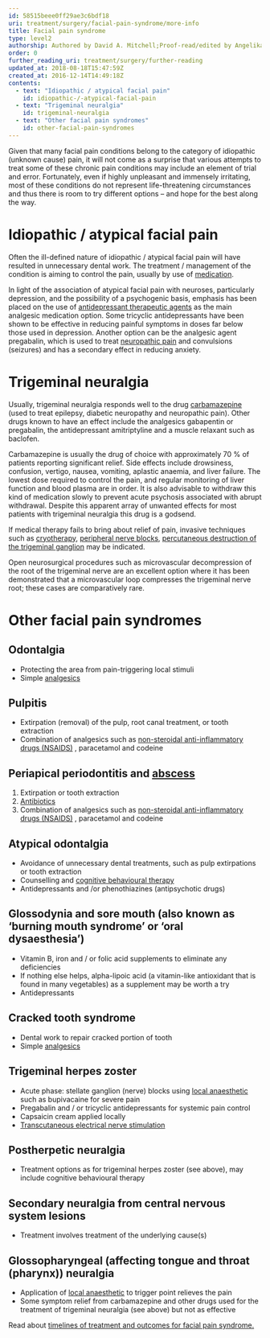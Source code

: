 ```yaml
---
id: 58515beee0ff29ae3c6bdf18
uri: treatment/surgery/facial-pain-syndrome/more-info
title: Facial pain syndrome
type: level2
authorship: Authored by David A. Mitchell;Proof-read/edited by Angelika Sebald
order: 0
further_reading_uri: treatment/surgery/further-reading
updated_at: 2018-08-18T15:47:59Z
created_at: 2016-12-14T14:49:18Z
contents:
  - text: "Idiopathic / atypical facial pain"
    id: idiopathic-/-atypical-facial-pain
  - text: "Trigeminal neuralgia"
    id: trigeminal-neuralgia
  - text: "Other facial pain syndromes"
    id: other-facial-pain-syndromes
---
```


<p>Given that many facial pain conditions belong to the category
    of idiopathic (unknown cause) pain, it will not come as a
    surprise that various attempts to treat some of these chronic
    pain conditions may include an element of trial and error.
    Fortunately, even if highly unpleasant and immensely irritating,
    most of these conditions do not represent life-threatening
    circumstances and thus there is room to try different options
    – and hope for the best along the way.</p>
<h1 id="idiopathic-/-atypical-facial-pain">Idiopathic / atypical facial pain</h1>
<p>Often the ill-defined nature of idiopathic / atypical facial
    pain will have resulted in unnecessary dental work. The treatment
    / management of the condition is aiming to control the pain,
    usually by use of <a href="/treatment/other/medication">medication</a>.</p>
<p>In light of the association of atypical facial pain with neuroses,
    particularly depression, and the possibility of a psychogenic
    basis, emphasis has been placed on the use of <a href="/treatment/other/medication/pain">antidepressant therapeutic agents</a>    as the main analgesic medication option. Some tricyclic antidepressants
    have been shown to be effective in reducing painful symptoms
    in doses far below those used in depression. Another option
    can be the analgesic agent pregabalin, which is used to treat
    <a href="/treatment/other/medication/pain">neuropathic pain</a>    and convulsions (seizures) and has a secondary effect in
    reducing anxiety.</p>
<h1 id="trigeminal-neuralgia">Trigeminal neuralgia</h1>
<p>Usually, trigeminal neuralgia responds well to the drug <a href="/treatment/other/medication/pain">carbamazepine</a>    (used to treat epilepsy, diabetic neuropathy and neuropathic
    pain). Other drugs known to have an effect include the analgesics
    gabapentin or pregabalin, the antidepressant amitriptyline
    and a muscle relaxant such as baclofen.</p>
<p>Carbamazepine is usually the drug of choice with approximately
    70 % of patients reporting significant relief. Side effects
    include drowsiness, confusion, vertigo, nausea, vomiting,
    aplastic anaemia, and liver failure. The lowest dose required
    to control the pain, and regular monitoring of liver function
    and blood plasma are in order. It is also advisable to withdraw
    this kind of medication slowly to prevent acute psychosis
    associated with abrupt withdrawal. Despite this apparent
    array of unwanted effects for most patients with trigeminal
    neuralgia this drug is a godsend.</p>
<p>If medical therapy fails to bring about relief of pain, invasive
    techniques such as <a href="/treatment/other/extreme-temperatures">cryotherapy</a>,
    <a href="/treatment/surgery/anaesthesia">peripheral nerve blocks</a>,
    <a href="/treatment/other/extreme-temperatures">percutaneous destruction of the trigeminal ganglion</a>    may be indicated.</p>
<p>Open neurosurgical procedures such as microvascular decompression
    of the root of the trigeminal nerve are an excellent option
    where it has been demonstrated that a microvascular loop
    compresses the trigeminal nerve root; these cases are comparatively
    rare.</p>
<h1 id="other-facial-pain-syndromes">Other facial pain syndromes</h1>
<h2>Odontalgia</h2>
<ul>
    <li>Protecting the area from pain-triggering local stimuli</li>
    <li>Simple <a href="/treatment/other/medication/pain">analgesics</a></li>
</ul>
<h2>Pulpitis</h2>
<ul>
    <li>Extirpation (removal) of the pulp, root canal treatment,
        or tooth extraction</li>
    <li>Combination of analgesics such as <a href="/treatment/other/medication/pain">non-steroidal anti-inflammatory drugs (NSAIDS)</a>        , paracetamol and codeine</li>
</ul>
<h2>Periapical periodontitis and <a href="/diagnosis/a-z/abscess">abscess</a></h2>
<ol>
    <li>Extirpation or tooth extraction</li>
    <li><a href="/treatment/other/medication/infection">Antibiotics</a></li>
    <li>Combination of analgesics such as <a href="/treatment/other/medication/pain">non-steroidal anti-inflammatory drugs (NSAIDS)</a>        , paracetamol and codeine</li>
</ol>
<h2>Atypical odontalgia</h2>
<ul>
    <li>Avoidance of unnecessary dental treatments, such as pulp
        extirpations or tooth extraction</li>
    <li>Counselling and <a href="/help/mental-health">cognitive behavioural therapy</a></li>
    <li>Antidepressants and /or phenothiazines (antipsychotic drugs)</li>
</ul>
<h2>Glossodynia and sore mouth (also known as ‘burning mouth syndrome’
    or ‘oral dysaesthesia’)</h2>
<ul>
    <li>Vitamin B, iron and / or folic acid supplements to eliminate
        any deficiencies</li>
    <li>If nothing else helps, alpha-lipoic acid (a vitamin-like
        antioxidant that is found in many vegetables) as a supplement
        may be worth a try</li>
    <li>Antidepressants</li>
</ul>
<h2>Cracked tooth syndrome</h2>
<ul>
    <li>Dental work to repair cracked portion of tooth</li>
    <li>Simple <a href="/treatment/other/medication/pain">analgesics</a></li>
</ul>
<h2>Trigeminal herpes zoster</h2>
<ul>
    <li>Acute phase: stellate ganglion (nerve) blocks using <a href="/treatment/surgery/anaesthesia">local anaesthetic</a>        such as bupivacaine for severe pain</li>
    <li>Pregabalin and / or tricyclic antidepressants for systemic
        pain control</li>
    <li>Capsaicin cream applied locally</li>
    <li><a href="/treatment/other/medication/miscellaneous">Transcutaneous electrical nerve stimulation</a></li>
</ul>
<h2>Postherpetic neuralgia</h2>
<ul>
    <li>Treatment options as for trigeminal herpes zoster (see above),
        may include cognitive behavioural therapy</li>
</ul>
<h2>Secondary neuralgia from central nervous system lesions</h2>
<ul>
    <li>Treatment involves treatment of the underlying cause(s)</li>
</ul>
<h2>Glossopharyngeal (affecting tongue and throat (pharynx)) neuralgia</h2>
<ul>
    <li>Application of <a href="/treatment/other/medication/pain">local anaesthetic</a>        to trigger point relieves the pain</li>
    <li>Some symptom relief from carbamazepine and other drugs used
        for the treatment of trigeminal neuralgia (see above)
        but not as effective</li>
</ul>
<aside>
    <p>Read about <a href="/treatment/timelines/facial-pain-syndrome">timelines of treatment and outcomes for facial pain syndrome.</a></p>
</aside>
